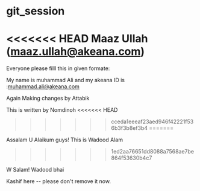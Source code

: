 # git_session
<<<<<<< HEAD
Maaz Ullah (maaz.ullah@akeana.com)
=======

Everyone please filll this in given formate:


My name is muhammad Ali and my akeana ID is  :muhammad.ali@akeana.com


Again Making changes by Attabik

This is written by Nomdinoh
<<<<<<< HEAD
>>>>>>> cceda1eeeaf23aed946f42221f536b3f3b8ef3b4
=======

Assalam U Alaikum guys! This is Wadood Alam
>>>>>>> 1ed2aa76651dd8088a7568ae7be864f53630b4c7

W Salam! Wadood bhai



Kashif here --  please don't remove it now.